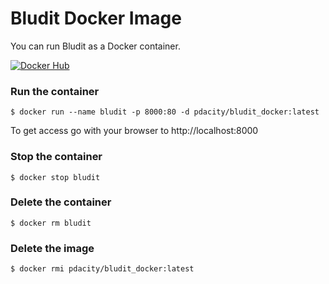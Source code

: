 # Bludit Docker Image
You can run Bludit as a Docker container.

[![Docker Hub](https://img.shields.io/badge/Docker-Hub-blue.svg)](https://hub.docker.com/r/bludit/docker/)


### Run the container

```
$ docker run --name bludit -p 8000:80 -d pdacity/bludit_docker:latest
```

To get access go with your browser to http://localhost:8000

### Stop the container

```
$ docker stop bludit
```

### Delete the container

```
$ docker rm bludit
```

### Delete the image

```
$ docker rmi pdacity/bludit_docker:latest
```
